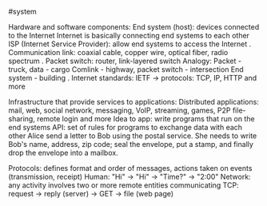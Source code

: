 #system 

Hardware and software components:
	End system (host): devices connected to the Internet
		Internet is basically connecting end systems to each other
		ISP (Internet Service Provider): allow end systems to access the Internet
	.
	Communication link: coaxial cable, copper wire, optical fiber, radio spectrum
	.
	Packet switch: router, link-layered switch
		Analogy:
			Packet - truck, data - cargo
			Comlink - highway, packet switch - intersection
			End system - building
	.
	Internet standards: IETF -> protocols: TCP, IP, HTTP and more

Infrastructure that provide services to applications:
	Distributed applications: mail, web, social network, messaging, VoIP, streaming, games, P2P file-sharing, remote login and more
		Idea to app: write programs that run on the end systems
	API: set of rules for programs to exchange data with each other
		Alice send a letter to Bob using the postal service. She needs to write Bob's name, address, zip code; seal the envelope, put a stamp, and finally drop the envelope into a mailbox.

Protocols: defines format and order of messages, actions taken on events (transmission, receipt)
	Human: "Hi" -> "Hi" -> "Time?" -> "2:00"
	Network: any activity involves two or more remote entities communicating
		TCP: request -> reply (server) -> GET -> file (web page)